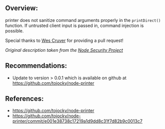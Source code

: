 ## Overview:
printer does not sanitize command arguments properly in the ```printDirect()``` function. If untrusted client input is passed in, command injection is possible.

Special thanks to [Wes Cruver](https://github.com/chieffancypants) for providing a pull request!

_Original description taken from the [Node Security Project](https://nodesecurity.io/)_

## Recommendations:
- Update to version > 0.0.1 which is available on github at https://github.com/tojocky/node-printer

## References:
- https://github.com/tojocky/node-printer
- https://github.com/tojocky/node-printer/commit/e001e38738c17219a1d9dd8c31f7d82b9c0013c7
